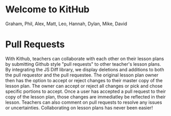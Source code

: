 # Welcome to KitHub

Graham, Phil, Alex, Matt, Leo, Hannah, Dylan, Mike, David


# Pull Requests

With Kithub, teachers can collaborate with each other on their lesson plans by submitting Github style "pull requests" to other teacher's lesson plans. By integrating the JS Diff library, we display deletions and additions to both the pull requestor and the pull requestee. The original lesson plan owner then has the option to accept or reject changes to their master copy of the lesson plan. The owner can accept or reject all changes or pick and chose specific portions to accept. Once a user has accepted a pull request to their copy of the lesson plan, those changes are immediatley be reflected in their lesson. Teachers can also comment on pull requests to resolve any issues or uncertainties. Collaborating on lesson plans has never been easier!

